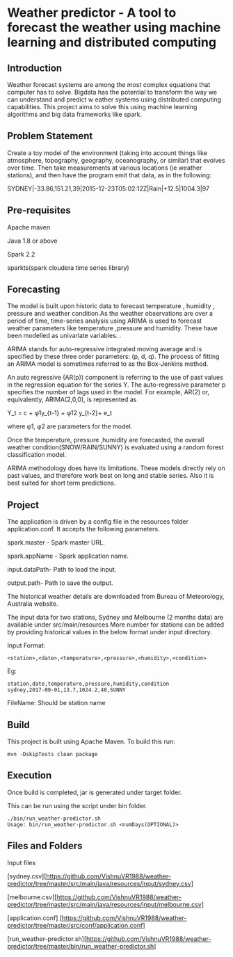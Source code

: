 # Weather predictor - A tool to forecast the weather using machine learning and distributed computing

## Introduction

Weather forecast systems are among the most complex equations that computer has to solve. Bigdata has the potential to
transform the way we can understand and predict w   eather systems using distributed computing capabilities. This project aims to solve
this using machine learning algorithms and big data frameworks like spark.

## Problem Statement

Create a toy model of the environment (taking into account things like atmosphere, topography, geography, oceanography, or similar) that evolves over time. Then take measurements at various locations (ie weather stations), and then have the program emit that data, as in the following:

SYDNEY|-33.86,151.21,39|2015-12-23T05:02:12Z|Rain|+12.5|1004.3|97

## Pre-requisites

Apache maven

Java 1.8 or above

Spark 2.2

sparkts(spark cloudera time series library)


## Forecasting 

The model is built upon historic data to forecast temperature , humidity , pressure and weather condition.As the 
weather observations are over a period of time, time-series 
analysis using ARIMA is used to forecast weather parameters like temperature ,pressure and humidity. These have been modelled as univariate variables.
.


ARIMA stands for auto-regressive integrated moving average and is specified by these three order parameters: (p, d, q). The process of fitting an ARIMA model is sometimes referred to as the Box-Jenkins method.

An auto regressive (AR(p)) component is referring to the use of past values in the regression equation for the series Y. The auto-regressive parameter p specifies the number of lags used in the model. For example, AR(2) or, equivalently, ARIMA(2,0,0), is represented as

Y_t = c + φ1y_{t-1} + φ12 y_{t-2}+ e_t

where φ1, φ2 are parameters for the model.

Once the temperature, pressure ,humidity are forecasted, 
the overall weather condition(SNOW/RAIN/SUNNY) is evaluated using a random forest classification 
model.

ARIMA methodology does have its limitations. These models directly rely on past values, and therefore work best on long and stable series.
Also it is best suited for short term predictions.


## Project

The application is driven by a config file in the resources folder 
application.conf. It accepts the following parameters.


spark.master - Spark master URL.

spark.appName - Spark application name.

input.dataPath- Path to load the input.

output.path- Path to save the output.


The historical weather details are downloaded from Bureau of Meteorology, Australia website.
 
The input data for two stations, Sydney and Melbourne (2 months data) are available under src/main/resources
More number for stations can be added by providing historical values in the below format 
under input directory.

Input Format:
```
<station>,<date>,<temperature>,<pressure>,<humidity>,<condition>
```
Eg:
```
station,date,temperature,pressure,humidity,condition
sydney,2017-09-01,13.7,1024.2,48,SUNNY
```
FileName: Should be station name

## Build

This project is built using Apache Maven. To build this run:

    mvn -DskipTests clean package

## Execution

Once build is completed, jar is generated under target folder.

This can be run using the script under bin folder.

    ./bin/run_weather-predictor.sh
    Usage: bin/run_weather-predictor.sh <numDays(OPTIONAL)>


## Files and Folders

Input files

 [sydney.csv][https://github.com/VishnuVR1988/weather-predictor/tree/master/src/main/java/resources/input/sydney.csv]

 [melbourne.csv][https://github.com/VishnuVR1988/weather-predictor/tree/master/src/main/java/resources/input/melbourne.csv]

 [application.conf] [https://github.com/VishnuVR1988/weather-predictor/tree/master/src/conf/application.conf]

 [run_weather-predictor.sh][https://github.com/VishnuVR1988/weather-predictor/tree/master/bin/run_weather-predictor.sh]





